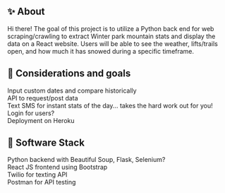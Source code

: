 ## ✨ About

Hi there! The goal of this project is to utilize a Python back end for web scraping/crawling to extract Winter park mountain stats and display the data on a React website. Users will be able to see the weather, lifts/trails open, and how much it has snowed during a specific timeframe. 


## 🤝 Considerations and goals

Input custom dates and compare historically  
API to request/post data  
Text SMS for instant stats of the day... takes the hard work out for you!  
Login for users?  
Deployment on Heroku  

## 🚀 Software Stack

Python backend with Beautiful Soup, Flask, Selenium?  
React JS frontend using Bootstrap  
Twilio for texting API  
Postman for API testing  

